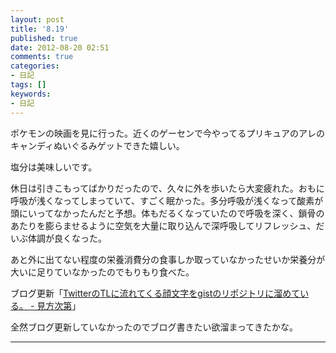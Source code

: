 ```yaml
---
layout: post
title: '8.19'
published: true
date: 2012-08-20 02:51
comments: true
categories:
- 日記
tags: []
keywords:
- 日記
---
```

ポケモンの映画を見に行った。近くのゲーセンで今やってるプリキュアのアレのキャンディぬいぐるみゲットできた嬉しい。

塩分は美味しいです。

休日は引きこもってばかりだったので、久々に外を歩いたら大変疲れた。おもに呼吸が浅くなってしまっていて、すごく眠かった。多分呼吸が浅くなって酸素が頭にいってなかったんだと予想。体もだるくなっていたので呼吸を深く、鎖骨のあたりを膨らませるように空気を大量に取り込んで深呼吸してリフレッシュ、だいぶ体調が良くなった。

あと外に出てない程度の栄養消費分の食事しか取っていなかったせいか栄養分が大いに足りていなかったのでもりもり食べた。

ブログ更新「[TwitterのTLに流れてくる顔文字をgistのリポジトリに溜めている。 - 見方次第](http://soramugi.hateblo.jp/entry/2012/08/20/022153 "TwitterのTLに流れてくる顔文字をgistのリポジトリに溜めている。 - 見方次第")」

全然ブログ更新していなかったのでブログ書きたい欲溜まってきたかな。

---


